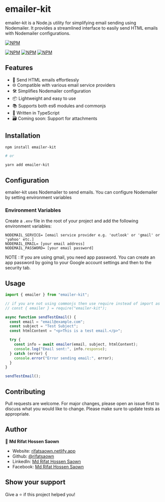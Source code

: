 # emailer-kit

emailer-kit is a Node.js utility for simplifying email sending using Nodemailer. It provides a streamlined interface to easily send HTML emails with Nodemailer configurations.

[![NPM](https://nodei.co/npm/emailer-kit.png)](https://nodei.co/npm/emailer-kit/)

[![NPM](https://img.shields.io/npm/v/emailer-kit)](https://www.npmjs.com/package/emailer-kit)
[![NPM](https://img.shields.io/npm/l/emailer-kit)](https://www.npmjs.com/package/emailer-kit)
[![NPM](https://img.shields.io/npm/types/emailer-kit)](https://www.npmjs.com/package/emailer-kit)

## Features

- 📧 Send HTML emails effortlessly
- 🌐 Compatible with various email service providers
- 🛠️ Simplifies Nodemailer configuration
- 📦 Lightweight and easy to use
- 📚 Supports both es6 modules and commonjs
- 📜 Written in TypeScript
- 🗃️ Coming soon: Support for attachments

## Installation

```bash
npm install emailer-kit

# or

yarn add emailer-kit
```

## Configuration

emailer-kit uses Nodemailer to send emails. You can configure Nodemailer by setting environment variables

### Environment Variables

Create a `.env` file in the root of your project and add the following environment variables:

```env
NODEMAIL_SERVICE= [email service provider e.g. 'outlook' or 'gmail' or 'yahoo' etc.]
NODEMAIL_EMAIL= [your email address]
NODEMAIL_PASSWORD= [your email password]
```

NOTE : If you are using gmail, you need app password. You can create an app password by going to your Google account settings and then to the security tab.

## Usage

```javascript
import { emailer } from "emailer-kit";

// if you are not using commonjs then use require instead of import as shown below
// const { emailer } = require("emailer-kit");

async function sendTestEmail() {
  const email = "email@example.com";
  const subject = "Test Subject";
  const htmlContent = "<p>This is a test email.</p>";

  try {
    const info = await emailer(email, subject, htmlContent);
    console.log("Email sent:", info.response);
  } catch (error) {
    console.error("Error sending email:", error);
  }
}

sendTestEmail();
```



<!-- Contributor are welcome -->
## Contributing

Pull requests are welcome. For major changes, please open an issue first to discuss what you would like to change. Please make sure to update tests as appropriate.

## Author

👤 **Md Rifat Hossen Saown**
- Website: [rifatsaown.netlify.app](https://rifatsaown.netlify.app/)
- Github: [@rifatsaown](https://github.com/rifatsaown)
- LinkedIn: [Md Rifat Hossen Saown](https://www.linkedin.com/in/rifatsaown/)
- Facebook: [Md Rifat Hossen Saown](https://www.facebook.com/rifatsaown0)

## Show your support

Give a ⭐️ if this project helped you!

